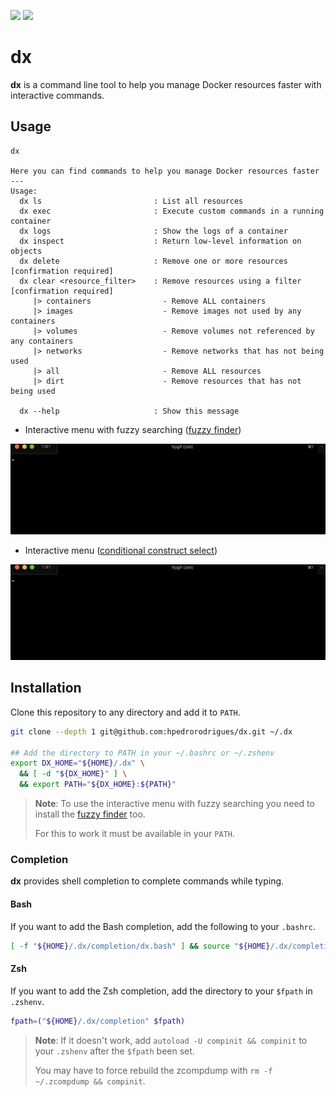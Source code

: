 [![][github-action-badge]][github-action-dx]
[![][written-in-badge]][shell-code-dx]

# dx

**dx** is a command line tool to help you manage Docker resources faster with
interactive commands.

## Usage

```
dx

Here you can find commands to help you manage Docker resources faster
---
Usage:
  dx ls                         : List all resources
  dx exec                       : Execute custom commands in a running container
  dx logs                       : Show the logs of a container
  dx inspect                    : Return low-level information on objects
  dx delete                     : Remove one or more resources     [confirmation required]
  dx clear <resource_filter>    : Remove resources using a filter  [confirmation required]
     |> containers                - Remove ALL containers
     |> images                    - Remove images not used by any containers
     |> volumes                   - Remove volumes not referenced by any containers
     |> networks                  - Remove networks that has not being used
     |> all                       - Remove ALL resources
     |> dirt                      - Remove resources that has not being used

  dx --help                     : Show this message
```

- Interactive menu with fuzzy searching ([fuzzy finder][fzf])

![Demo Interactive GIF][exec-interactive-gif]


- Interactive menu ([conditional construct select][select])

![Demo Non Interactive GIF][exec-gif]

## Installation

Clone this repository to any directory and add it to `PATH`.

```bash
git clone --depth 1 git@github.com:hpedrorodrigues/dx.git ~/.dx

## Add the directory to PATH in your ~/.bashrc or ~/.zshenv
export DX_HOME="${HOME}/.dx" \
  && [ -d "${DX_HOME}" ] \
  && export PATH="${DX_HOME}:${PATH}"
```

> **Note**: To use the interactive menu with fuzzy searching you need to install
> the [fuzzy finder][fzf] too.
>
> For this to work it must be available in your `PATH`.

### Completion

**dx** provides shell completion to complete commands while typing.

#### Bash

If you want to add the Bash completion, add the following to your `.bashrc`.

```bash
[ -f "${HOME}/.dx/completion/dx.bash" ] && source "${HOME}/.dx/completion/dx.bash"
```

#### Zsh

If you want to add the Zsh completion, add the directory to your `$fpath`
in `.zshenv`.

```bash
fpath=("${HOME}/.dx/completion" $fpath)
```

> **Note**: If it doesn't work, add `autoload -U compinit && compinit` to your
> `.zshenv` after the `$fpath` been set.
>
> You may have to force rebuild the zcompdump with `rm -f ~/.zcompdump && compinit`.


[github-action-badge]: https://github.com/hpedrorodrigues/dx/workflows/DX%20Checks/badge.svg
[github-action-dx]: https://github.com/hpedrorodrigues/dx/actions

[written-in-badge]: https://img.shields.io/badge/Written%20in-bash-ff69b4.svg
[shell-code-dx]: https://github.com/hpedrorodrigues/dx/search?l=shell

[fzf]: https://github.com/junegunn/fzf
[select]: https://www.gnu.org/software/bash/manual/bash.html#Conditional-Constructs

[exec-gif]: images/exec.gif
[exec-interactive-gif]: images/exec-interactive.gif
